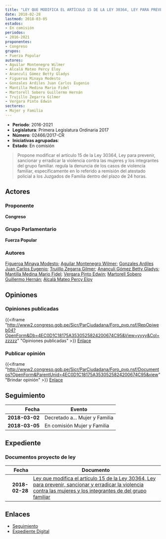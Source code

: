 ```yaml
---
title: "LEY QUE MODIFICA EL ARTÍCULO 15 DE LA LEY 30364, LEY PARA PREVENIR, SANCIONAR Y ERRADICAR LA VIOLENCIA CONTRA LAS MUJERES Y LOS INTEGRANTES DEL GRUPO FAMILIAR"
date: 2018-02-28
lastmod: 2018-03-05
estados:
- En comisión
periodos:
- 2016-2021
proponentes:
- Congreso
grupos:
- Fuerza Popular
autores:
- Aguilar Montenegro Wilmer
- Alcalá Mateo Percy Eloy
- Ananculi Gómez Betty Gladys
- Figueroa Minaya Modesto
- Gonzales Ardiles Juan Carlos Eugenio
- Mantilla Medina Mario Fidel
- Martorell Sobero Guillermo Hernán
- Trujillo Zegarra Gilmer
- Vergara Pinto Edwin
sectores:
- Mujer y Familia
---
```

- **Periodo**: 2016-2021
- **Legislatura**: Primera Legislatura Ordinaria 2017
- **Número**: 02466/2017-CR
- **Iniciativas agrupadas**: 
- **Estado**: En comisión

> Propone modificar el artículo 15 de la Ley 30364, Ley para prevenir, sancionar y erradicar la violencia contra las mujeres y los integrantes del grupo familiar. regula la denuncia de los casos de violencia familiar, específicamente en lo referido a remisión del atestado policial a los Juzgados de Familia dentro del plazo de 24 horas.


## Actores

### Proponente

**Congreso**

### Grupo Parlamentario

**Fuerza Popular**

### Autores

[Figueroa Minaya Modesto](mailto:mailto:mfigueroam@congreso.gob.pe); [Aguilar Montenegro Wilmer](mailto:mailto:waguilar@congreso.gob.pe); [Gonzales Ardiles Juan Carlos Eugenio](mailto:mailto:jgonzalesa@congreso.gob.pe); [Trujillo Zegarra Gilmer](mailto:mailto:gtrujilloz@congreso.gob.pe); [Ananculi Gómez Betty Gladys](mailto:mailto:bananculi@congreso.gob.pe); [Mantilla Medina Mario Fidel](mailto:mailto:mmantilla@congreso.gob.pe); [Vergara Pinto Edwin](mailto:mailto:evergara@congreso.gob.pe); [Martorell Sobero Guillermo Hernán](mailto:mailto:gmartorell@congreso.gob.pe); [Alcalá Mateo Percy Eloy](mailto:mailto:palcala@congreso.gob.pe)

## Opiniones

### Opiniones publicadas

{{<iframe "http://www2.congreso.gob.pe/Sicr/ParCiudadana/Foro_pvp.nsf/RepOpiweb04?OpenForm&Db=4EC0D1C18175A3530525824200674C95&View=yyyy&Col=zzzzz" "Opiniones publicadas" >}}
[Enlace](http://www2.congreso.gob.pe/Sicr/ParCiudadana/Foro_pvp.nsf/RepOpiweb04?OpenForm&Db=4EC0D1C18175A3530525824200674C95&View=yyyy&Col=zzzzz)

### Publicar opinión

{{<iframe "http://www2.congreso.gob.pe/Sicr/ParCiudadana/Foro_pvp.nsf/Documentos?OpenForm&ParentUnid=4EC0D1C18175A3530525824200674C95&view" "Brindar opinión" >}}
[Enlace](http://www2.congreso.gob.pe/Sicr/ParCiudadana/Foro_pvp.nsf/Documentos?OpenForm&ParentUnid=4EC0D1C18175A3530525824200674C95&view)


## Seguimiento

| Fecha | Evento |
|------:|--------|
| **2018-03-02** | Decretado a... Mujer y Familia |
| **2018-03-05** | En comisión Mujer y Familia |

## Expediente

### Documentos proyecto de ley

| Fecha | Documento |
|------:|-----------|
| **2018-02-28** | [Ley que modifica el artículo 15 de la Ley 30364, Ley para prevenir, sancionar y erradicar la violencia contra las mujeres y los integrantes de del grupo familiar](http://www.leyes.congreso.gob.pe/Documentos/2016_2021/Proyectos_de_Ley_y_de_Resoluciones_Legislativas/PL0246620180228.pdf) |

## Enlaces

- [Seguimiento](http://www2.congreso.gob.pe/Sicr/TraDocEstProc/CLProLey2016.nsf/f7fff46988ca05b1052578e100829cc7/65f43c77820e0623052582420060a411?OpenDocument)
- [Expediente Digital](http://www2.congreso.gob.pe/Sicr/TraDocEstProc/Expvirt_2011.nsf/visbusqptramdoc1621/02466?opendocument)

